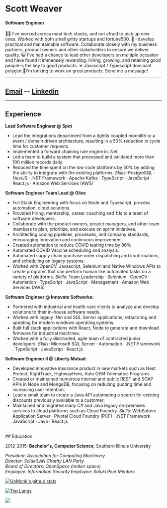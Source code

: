 # Scott Weaver

#### Software Engineer



👨‍💼 I've worked across most tech stacks, and not afraid to pick up new ones. Worked with both small gritty startups and fortune500.
🤖 I develop practical and maintainable software. Collaborate closely with my business partners, product owners and other stakeholders to ensure we deliver quality. 
😺 I've had a chance to lead other developers on multiple occasion and have found it immensely rewarding. Hiring, growing, and retaining good people is the key to good products. 
☣ Javascript / Typescript dominant polyglot
🤝I'm looking to work on great products. Send me a message!

---

## [Email](mailto:scott@weaverscott.com) -- [Linkedin](https://linkedin.com/in/scottweaverdev)

---

## Experience

**Lead Software Engineer @ Spot**
- Lead the integrations department from a tightly coupled monolith to a event / domain driven architecture, resulting in a 50% reduction in cycle time for customer requests.
- Implemented a forward chaining rule engine in .Net.
- Led a team to build a system that processed and validated more than 100 million records daily.
- Reduced the time spent on the low code platforms by 50% by adding the ability to integrate with the existing platforms.
*Skills:* PostgreSQL · NestJS · .NET Framework · Apache Kafka · TypeScript · JavaScript · React.js · Amazon Web Services (AWS)


 
**Software Engineer Team Lead @ Olive**
- Full Stack Engineering with focus on Node and Typescript, process automation, cloud solutions.
- Provided hiring, mentorship, career coaching and 1:1s to a team of software developers.
- Collaborate with the product owners, project managers, and other team members to plan, prioritize, and execute on sprint initiatives.
- Architecting coding pipelines, processes, and company standards, encouraging innovation and continuous improvement.
- Created automation to reduce COVID testing time by 86%
- Automated COVID Vaccine scheduling and analysis.
- Automated supply chain purchase order dispatching and confirmations, and scheduling on legacy systems.
- Worked with OpenCV, Javascript, Selenium and Native Windows APIs to create programs that can perform human like automated tasks on a variety of platforms. 
*Skills:* Team Leadership · Selenium · OpenCV · Automation · TypeScript · JavaScript · Management · Amazon Web Services (AWS)

**Software Engineer @ Innovate Softworks:**

- Partnered with industrial and health care clients to analyze and develop solutions to their in-house software needs.
- Worked with legacy .Net and SQL Server applications, refactoring and updating for modern windows operating systems. 
- Built full stack applications with React, Node to generate and download firmware for industrial machines.
- Worked with a fully distributed, agile team of contracted junior developers. 
*Skills:* Microsoft SQL Server · Automation · .NET Framework · TypeScript · JavaScript · React.js

**Software Engineer II  @ Liberty Mutual:**

- Developed innovative insurance product in new markets such as Nest Protect, RightTrack, HighwayHero, Auto OEM Telematics Programs.
- Created or maintained numerous internal and public REST and SOAP APIs in Node and MongoDB, focusing on reducing quoting time and increasing user retention. 
- Lead a small team to create a Java API automating a search for existing discounts previously available to a customer. 
- Maintained and migrated many C# and Java legacy on-premises services to cloud platforms such as Cloud Foundry.
*Skills:* WebSphere Application Server · Pivotal Cloud Foundry (PCF) · .NET Framework · JavaScript · Java · React.js
<br>
## Education

2012-2015: 
**Bachelor's, Computer Science**;  Southern Illinois University

  _President: Association for Computing Machinery_  
 _Director: SalukiLAN Charity LAN Party_  
 _Board of Directors: OpenSpace (maker space)_  
 _Employee: Information Security_
_Employee: Saluki Peer Mentors_
<br>

[![UnMonk's github stats](https://github-readme-stats.vercel.app/api?username=unmonk)](https://github.com/anuraghazra/github-readme-stats)

[![Top Langs](https://github-readme-stats.vercel.app/api/top-langs/?username=unmonk&layout=compact)](https://github.com/anuraghazra/github-readme-stats)

<a href="https://unmonk.github.io"><img src="https://img.shields.io/github/followers/UnMonk?style=for-the-badge">
</a>